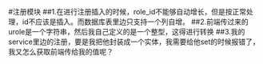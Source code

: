 #注册模块
##1.在进行注册插入的时候，role_id不能够自动增长，但是按正常处理，id不应该是插入。而数据库表里边只支持一个列自增。
##2.前端传过来的urole是一个字符串，然后我自己定义的是一个整型，这得进行转换
##3.我的service里边的注册，要是我把他封装成一个实体，我需要给他set的时候报错了，我又怎么获取前端传给我的值呢？

